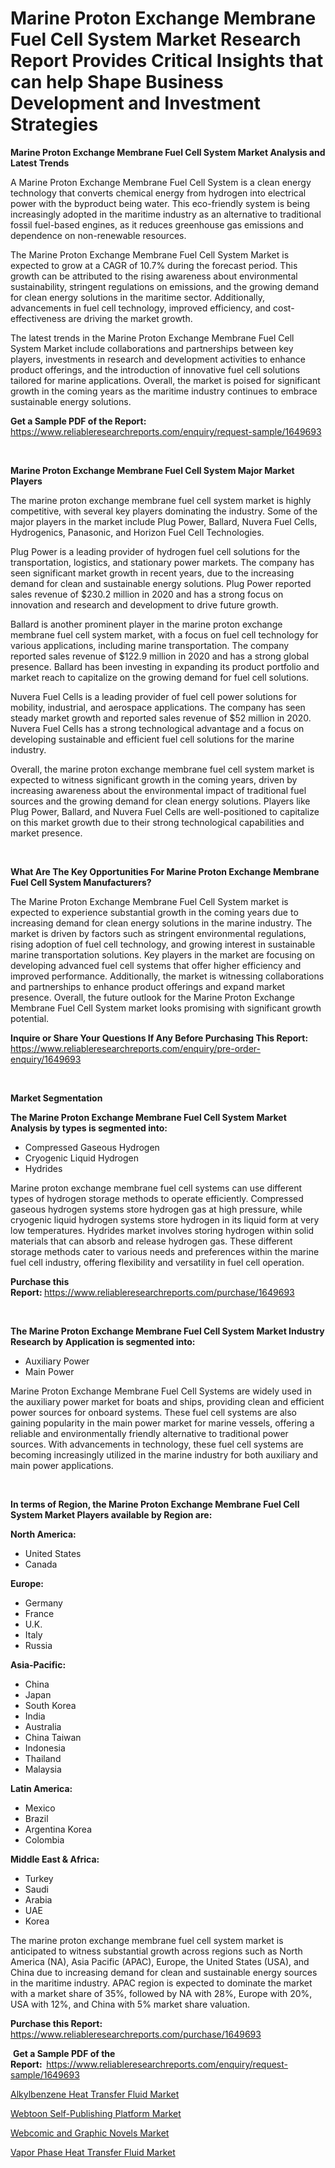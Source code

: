 <p><h1>Marine Proton Exchange Membrane Fuel Cell System Market Research Report Provides Critical Insights that can help Shape Business Development and Investment Strategies</h1></p><p><strong>Marine Proton Exchange Membrane Fuel Cell System Market Analysis and Latest Trends</strong></p>
<p><p>A Marine Proton Exchange Membrane Fuel Cell System is a clean energy technology that converts chemical energy from hydrogen into electrical power with the byproduct being water. This eco-friendly system is being increasingly adopted in the maritime industry as an alternative to traditional fossil fuel-based engines, as it reduces greenhouse gas emissions and dependence on non-renewable resources.</p><p>The Marine Proton Exchange Membrane Fuel Cell System Market is expected to grow at a CAGR of 10.7% during the forecast period. This growth can be attributed to the rising awareness about environmental sustainability, stringent regulations on emissions, and the growing demand for clean energy solutions in the maritime sector. Additionally, advancements in fuel cell technology, improved efficiency, and cost-effectiveness are driving the market growth.</p><p>The latest trends in the Marine Proton Exchange Membrane Fuel Cell System Market include collaborations and partnerships between key players, investments in research and development activities to enhance product offerings, and the introduction of innovative fuel cell solutions tailored for marine applications. Overall, the market is poised for significant growth in the coming years as the maritime industry continues to embrace sustainable energy solutions.</p></p>
<p><strong>Get a Sample PDF of the Report:&nbsp;</strong> <a href="https://www.reliableresearchreports.com/enquiry/request-sample/1649693">https://www.reliableresearchreports.com/enquiry/request-sample/1649693</a></p>
<p>&nbsp;</p>
<p><strong>Marine Proton Exchange Membrane Fuel Cell System Major Market Players</strong></p>
<p><p>The marine proton exchange membrane fuel cell system market is highly competitive, with several key players dominating the industry. Some of the major players in the market include Plug Power, Ballard, Nuvera Fuel Cells, Hydrogenics, Panasonic, and Horizon Fuel Cell Technologies.</p><p>Plug Power is a leading provider of hydrogen fuel cell solutions for the transportation, logistics, and stationary power markets. The company has seen significant market growth in recent years, due to the increasing demand for clean and sustainable energy solutions. Plug Power reported sales revenue of $230.2 million in 2020 and has a strong focus on innovation and research and development to drive future growth.</p><p>Ballard is another prominent player in the marine proton exchange membrane fuel cell system market, with a focus on fuel cell technology for various applications, including marine transportation. The company reported sales revenue of $122.9 million in 2020 and has a strong global presence. Ballard has been investing in expanding its product portfolio and market reach to capitalize on the growing demand for fuel cell solutions.</p><p>Nuvera Fuel Cells is a leading provider of fuel cell power solutions for mobility, industrial, and aerospace applications. The company has seen steady market growth and reported sales revenue of $52 million in 2020. Nuvera Fuel Cells has a strong technological advantage and a focus on developing sustainable and efficient fuel cell solutions for the marine industry.</p><p>Overall, the marine proton exchange membrane fuel cell system market is expected to witness significant growth in the coming years, driven by increasing awareness about the environmental impact of traditional fuel sources and the growing demand for clean energy solutions. Players like Plug Power, Ballard, and Nuvera Fuel Cells are well-positioned to capitalize on this market growth due to their strong technological capabilities and market presence.</p></p>
<p>&nbsp;</p>
<p><strong>What Are The Key Opportunities For Marine Proton Exchange Membrane Fuel Cell System Manufacturers?</strong></p>
<p><p>The Marine Proton Exchange Membrane Fuel Cell System market is expected to experience substantial growth in the coming years due to increasing demand for clean energy solutions in the marine industry. The market is driven by factors such as stringent environmental regulations, rising adoption of fuel cell technology, and growing interest in sustainable marine transportation solutions. Key players in the market are focusing on developing advanced fuel cell systems that offer higher efficiency and improved performance. Additionally, the market is witnessing collaborations and partnerships to enhance product offerings and expand market presence. Overall, the future outlook for the Marine Proton Exchange Membrane Fuel Cell System market looks promising with significant growth potential.</p></p>
<p><strong>Inquire or Share Your Questions If Any Before Purchasing This Report:</strong> <a href="https://www.reliableresearchreports.com/enquiry/pre-order-enquiry/1649693">https://www.reliableresearchreports.com/enquiry/pre-order-enquiry/1649693</a></p>
<p>&nbsp;</p>
<p><strong>Market Segmentation</strong></p>
<p><strong>The Marine Proton Exchange Membrane Fuel Cell System Market Analysis by types is segmented into:</strong></p>
<p><ul><li>Compressed Gaseous Hydrogen</li><li>Cryogenic Liquid Hydrogen</li><li>Hydrides</li></ul></p>
<p><p>Marine proton exchange membrane fuel cell systems can use different types of hydrogen storage methods to operate efficiently. Compressed gaseous hydrogen systems store hydrogen gas at high pressure, while cryogenic liquid hydrogen systems store hydrogen in its liquid form at very low temperatures. Hydrides market involves storing hydrogen within solid materials that can absorb and release hydrogen gas. These different storage methods cater to various needs and preferences within the marine fuel cell industry, offering flexibility and versatility in fuel cell operation.</p></p>
<p><strong>Purchase this Report:&nbsp;</strong><a href="https://www.reliableresearchreports.com/purchase/1649693">https://www.reliableresearchreports.com/purchase/1649693</a></p>
<p>&nbsp;</p>
<p><strong>The Marine Proton Exchange Membrane Fuel Cell System Market Industry Research by Application is segmented into:</strong></p>
<p><ul><li>Auxiliary Power</li><li>Main Power</li></ul></p>
<p><p>Marine Proton Exchange Membrane Fuel Cell Systems are widely used in the auxiliary power market for boats and ships, providing clean and efficient power sources for onboard systems. These fuel cell systems are also gaining popularity in the main power market for marine vessels, offering a reliable and environmentally friendly alternative to traditional power sources. With advancements in technology, these fuel cell systems are becoming increasingly utilized in the marine industry for both auxiliary and main power applications.</p></p>
<p>&nbsp;</p>
<p><strong>In terms of Region, the Marine Proton Exchange Membrane Fuel Cell System Market Players available by Region are:</strong></p>
<p>
    <p> <strong> North America: </strong>
        <ul>
            <li>United States</li>
            <li>Canada</li>
        </ul>
        </p> 
    <p> <strong> Europe: </strong>
        <ul>
            <li>Germany</li>
            <li>France</li>
            <li>U.K.</li>
            <li>Italy</li>
            <li>Russia</li>
        </ul>
        </p> 
    <p> <strong> Asia-Pacific: </strong>
        <ul>
            <li>China</li>
            <li>Japan</li>
            <li>South Korea</li>
            <li>India</li>
            <li>Australia</li>
            <li>China Taiwan</li>
            <li>Indonesia</li>
            <li>Thailand</li>
            <li>Malaysia</li>
        </ul>
        </p> 
    <p> <strong> Latin America: </strong>
        <ul>
            <li>Mexico</li>
            <li>Brazil</li>
            <li>Argentina Korea</li>
            <li>Colombia</li>
        </ul>
        </p> 
    <p> <strong> Middle East & Africa: </strong>
        <ul>
            <li>Turkey</li>
            <li>Saudi</li>
            <li>Arabia</li>
            <li>UAE</li>
            <li>Korea</li>
        </ul>
    </p>
    </p>
<p><p>The marine proton exchange membrane fuel cell system market is anticipated to witness substantial growth across regions such as North America (NA), Asia Pacific (APAC), Europe, the United States (USA), and China due to increasing demand for clean and sustainable energy sources in the maritime industry. APAC region is expected to dominate the market with a market share of 35%, followed by NA with 28%, Europe with 20%, USA with 12%, and China with 5% market share valuation.</p></p>
<p><strong>Purchase this Report: </strong><a href="https://www.reliableresearchreports.com/purchase/1649693">https://www.reliableresearchreports.com/purchase/1649693</a></p>
<p>&nbsp;<strong>Get a Sample PDF of the Report:&nbsp;&nbsp;</strong><a href="https://www.reliableresearchreports.com/enquiry/request-sample/1649693">https://www.reliableresearchreports.com/enquiry/request-sample/1649693</a></p>
<p><strong></strong></p>
<p><p><a href="https://github.com/RichRobinson5/Market-Research-Report-List-3/blob/main/alkylbenzene-heat-transfer-fluid-market.md">Alkylbenzene Heat Transfer Fluid Market</a></p><p><a href="https://github.com/julyju69/Market-Research-Report-List-2/blob/main/webtoon-self-publishing-platform-market.md">Webtoon Self-Publishing Platform Market</a></p><p><a href="https://github.com/nathandecarvalho/Market-Research-Report-List-2/blob/main/webcomic-and-graphic-novels-market.md">Webcomic and Graphic Novels Market</a></p><p><a href="https://github.com/gdfhhhj/Market-Research-Report-List-3/blob/main/vapor-phase-heat-transfer-fluid-market.md">Vapor Phase Heat Transfer Fluid Market</a></p></p>